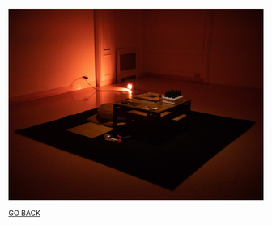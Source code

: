[![Everything Is AWESOME](ASSETS/AUTOMATONINSTALL.jpg)](https://vimeo.com/1037265398)

[GO BACK](https://aaronrmoreno.github.io/PHOTON)

